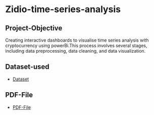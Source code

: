 # Zidio-time-series-analysis
## Project-Objective
Creating interactive dashboards to visualise time series analysis with cryptocurrency using powerBi.This process involves several stages, including data preprocessing, data cleaning, and data visualization.
## Dataset-used
- <a href= "https://github.com/amar4542/Zidio-time-series-analysis">Dataset</a>
## PDF-File
- <a href= "https://github.com/amar4542/Zidio-time-series-analysis/blob/main/zidio%20second%20project.pdf">PDF-File</a>
